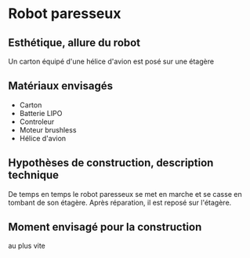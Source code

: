 
# Robot paresseux

## Esthétique, allure du robot
Un carton équipé d'une hélice d'avion est posé sur une étagère

## Matériaux envisagés

- Carton
- Batterie LIPO 
- Controleur
- Moteur brushless
- Hélice d'avion

## Hypothèses de construction, description technique

De temps en temps le robot paresseux se met en marche et se casse en tombant de son étagère.
Après réparation, il est reposé sur l'étagère.

## Moment envisagé pour la construction
au plus vite

